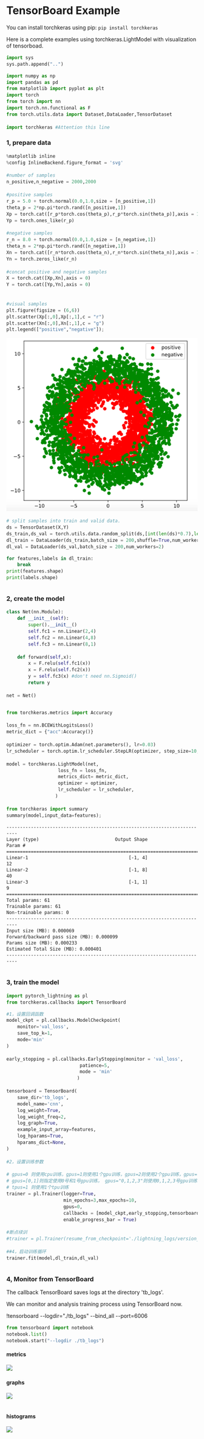 # TensorBoard Example


You can install torchkeras using pip:
`pip install torchkeras`

Here is a complete examples using torchkeras.LightModel  with visualization of tensorboad.



```python
import sys 
sys.path.append("..")
```

```python
import numpy as np 
import pandas as pd 
from matplotlib import pyplot as plt
import torch
from torch import nn
import torch.nn.functional as F
from torch.utils.data import Dataset,DataLoader,TensorDataset

import torchkeras #Attention this line 

```

### 1, prepare data 

```python
%matplotlib inline
%config InlineBackend.figure_format = 'svg'

#number of samples
n_positive,n_negative = 2000,2000

#positive samples
r_p = 5.0 + torch.normal(0.0,1.0,size = [n_positive,1]) 
theta_p = 2*np.pi*torch.rand([n_positive,1])
Xp = torch.cat([r_p*torch.cos(theta_p),r_p*torch.sin(theta_p)],axis = 1)
Yp = torch.ones_like(r_p)

#negative samples
r_n = 8.0 + torch.normal(0.0,1.0,size = [n_negative,1]) 
theta_n = 2*np.pi*torch.rand([n_negative,1])
Xn = torch.cat([r_n*torch.cos(theta_n),r_n*torch.sin(theta_n)],axis = 1)
Yn = torch.zeros_like(r_n)

#concat positive and negative samples
X = torch.cat([Xp,Xn],axis = 0)
Y = torch.cat([Yp,Yn],axis = 0)


#visual samples
plt.figure(figsize = (6,6))
plt.scatter(Xp[:,0],Xp[:,1],c = "r")
plt.scatter(Xn[:,0],Xn[:,1],c = "g")
plt.legend(["positive","negative"]);

```

![](./data/input_data.png)

```python
# split samples into train and valid data.
ds = TensorDataset(X,Y)
ds_train,ds_val = torch.utils.data.random_split(ds,[int(len(ds)*0.7),len(ds)-int(len(ds)*0.7)])
dl_train = DataLoader(ds_train,batch_size = 200,shuffle=True,num_workers=2)
dl_val = DataLoader(ds_val,batch_size = 200,num_workers=2)

```

```python
for features,labels in dl_train:
    break
print(features.shape)
print(labels.shape)

```

```python

```

### 2, create the  model

```python
class Net(nn.Module):  
    def __init__(self):
        super().__init__()
        self.fc1 = nn.Linear(2,4)
        self.fc2 = nn.Linear(4,8) 
        self.fc3 = nn.Linear(8,1)
        
    def forward(self,x):
        x = F.relu(self.fc1(x))
        x = F.relu(self.fc2(x))
        y = self.fc3(x) #don't need nn.Sigmoid()
        return y
    
net = Net() 


```

```python

```

```python
from torchkeras.metrics import Accuracy 

loss_fn = nn.BCEWithLogitsLoss()
metric_dict = {"acc":Accuracy()}

optimizer = torch.optim.Adam(net.parameters(), lr=0.03)
lr_scheduler = torch.optim.lr_scheduler.StepLR(optimizer, step_size=10, gamma=0.0001)

model = torchkeras.LightModel(net,
                   loss_fn = loss_fn,
                   metrics_dict= metric_dict,
                   optimizer = optimizer,
                   lr_scheduler = lr_scheduler,
                  )       

from torchkeras import summary
summary(model,input_data=features);

```

```
--------------------------------------------------------------------------
Layer (type)                            Output Shape              Param #
==========================================================================
Linear-1                                     [-1, 4]                   12
Linear-2                                     [-1, 8]                   40
Linear-3                                     [-1, 1]                    9
==========================================================================
Total params: 61
Trainable params: 61
Non-trainable params: 0
--------------------------------------------------------------------------
Input size (MB): 0.000069
Forward/backward pass size (MB): 0.000099
Params size (MB): 0.000233
Estimated Total Size (MB): 0.000401
--------------------------------------------------------------------------


```


### 3, train the model

```python
import pytorch_lightning as pl  
from torchkeras.callbacks import TensorBoard
```

```python
#1，设置回调函数
model_ckpt = pl.callbacks.ModelCheckpoint(
    monitor='val_loss',
    save_top_k=1,
    mode='min'
)

early_stopping = pl.callbacks.EarlyStopping(monitor = 'val_loss',
                           patience=5,
                           mode = 'min'
                          )

tensorboard = TensorBoard(
    save_dir='tb_logs',
    model_name='cnn',
    log_weight=True,
    log_weight_freq=2,
    log_graph=True,
    example_input_array=features,
    log_hparams=True,
    hparams_dict=None,
)

#2，设置训练参数

# gpus=0 则使用cpu训练，gpus=1则使用1个gpu训练，gpus=2则使用2个gpu训练，gpus=-1则使用所有gpu训练，
# gpus=[0,1]则指定使用0号和1号gpu训练， gpus="0,1,2,3"则使用0,1,2,3号gpu训练
# tpus=1 则使用1个tpu训练
trainer = pl.Trainer(logger=True,
                     min_epochs=3,max_epochs=10,
                     gpus=0,
                     callbacks = [model_ckpt,early_stopping,tensorboard],
                     enable_progress_bar = True) 

#断点续训
#trainer = pl.Trainer(resume_from_checkpoint='./lightning_logs/version_31/checkpoints/epoch=02-val_loss=0.05.ckpt')

##4，启动训练循环
trainer.fit(model,dl_train,dl_val)
```

```python

```

### 4, Monitor from TensorBoard



The callback TensorBoard saves logs at the directory  'tb_logs'.

We can monitor and analysis training process using TensorBoard now.


!tensorboard --logdir="./tb_logs" --bind_all --port=6006

```python
from tensorboard import notebook
notebook.list() 
notebook.start("--logdir ./tb_logs")

```

#### metrics

![](https://tva1.sinaimg.cn/large/e6c9d24egy1h412vlgpqdj20n40cmaaf.jpg)


#### graphs

![](https://tva1.sinaimg.cn/large/e6c9d24egy1h4130c9g6lj20d90dd0st.jpg)

```python

```

#### histograms 

![](https://tva1.sinaimg.cn/large/e6c9d24egy1h4132au1scj20e709xjri.jpg) 
